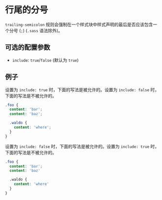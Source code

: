 # 行尾的分号

`trailing-semicolon` 规则会强制在一个样式块中样式声明的最后是否应该包含一个分号 (`;`) (`.sass` 语法除外)。

## 可选的配置参数

* `include`: `true`/`false` (默认为 `true`)

## 例子

设置为 `include: true` 时，下面的写法是被允许的。设置为 `include: false` 时，下面的写法是不被允许的。

```scss
.foo {
  content: 'bar';
  content: 'baz';

  .waldo {
    content: 'where';
  }
}
```

设置为 `include: false` 时，下面的写法是被允许的。设置为 `include: true` 时，下面的写法是不被允许的。

```scss
.foo {
  content: 'bar';
  content: 'baz'

  .waldo {
    content: 'where'
  }
}
```
